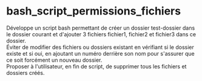 # bash_script_permissions_fichiers  

Développe un script bash permettant de créer un dossier test-dossier dans le dossier courant et d'ajouter 3 fichiers fichier1, fichier2 et fichier3 dans ce dossier.  
Éviter de modifier des fichiers ou dossiers existant en vérifiant si le dossier existe et si oui, en ajoutant un numéro derrière son nom pour s'assurer que ce soit forcément un nouveau dossier.  
Proposer à l'utilisateur, en fin de script, de supprimer tous les fichiers et dossiers créés.  
